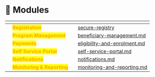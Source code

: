 # 🧱 Modules

<table data-view="cards"><thead><tr><th></th><th></th><th></th><th data-hidden data-card-target data-type="content-ref"></th></tr></thead><tbody><tr><td></td><td><mark style="color:orange;"><strong>Registration</strong></mark></td><td></td><td><a href="secure-registry/">secure-registry</a></td></tr><tr><td></td><td><mark style="color:orange;"><strong>Program Management</strong></mark></td><td></td><td><a href="beneficiary-management.md">beneficiary-management.md</a></td></tr><tr><td></td><td><mark style="color:orange;"><strong>Payments</strong></mark></td><td></td><td><a href="eligibility-and-enrolment.md">eligibility-and-enrolment.md</a></td></tr><tr><td></td><td><mark style="color:orange;"><strong>Self Service Portal</strong></mark></td><td></td><td><a href="self-service-portal.md">self-service-portal.md</a></td></tr><tr><td></td><td><mark style="color:orange;"><strong>Notifications</strong></mark></td><td></td><td><a href="notifications.md">notifications.md</a></td></tr><tr><td></td><td><mark style="color:orange;"><strong>Monitoring &#x26; Reporting</strong></mark></td><td></td><td><a href="monitoring-and-reporting.md">monitoring-and-reporting.md</a></td></tr></tbody></table>

<figure><img src="https://raw.githubusercontent.com/shibu-narayanan/openg2p-documentation/develop/.gitbook/assets/openg2p_linear_flow.svg" alt=""><figcaption></figcaption></figure>

<figure><img src="https://github.com/shibu-narayanan/openg2p-documentation/blob/develop/.gitbook/assets/openg2p_linear_flow.svg" alt=""><figcaption></figcaption></figure>
